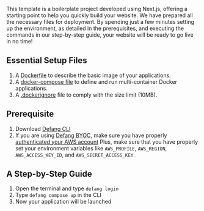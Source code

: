 This template is a boilerplate project developed using Next.js, offering a starting point to help you quickly build your website. We have prepared all the necessary files for deployment. By spending just a few minutes setting up the environment, as detailed in the prerequisites, and executing the commands in our step-by-step guide, your website will be ready to go live in no time!

## Essential Setup Files
1. A <a href="https://docs.docker.com/develop/develop-images/dockerfile_best-practices/">Dockerfile</a> to describe the basic image of your applications.
2. A <a href="https://docs.defang.io/docs/concepts/compose">docker-compose file</a> to define and run multi-container Docker applications.
3. A <a href="https://docs.docker.com/build/building/context/#dockerignore-files">.dockerignore</a> file to comply with the size limit (10MB).

## Prerequisite
1. Download <a href="https://github.com/DefangLabs/defang">Defang CLI</a>
2. If you are using <a href="https://docs.defang.io/docs/concepts/defang-byoc">Defang BYOC</a>, make sure you have properly <a href="https://docs.aws.amazon.com/cli/latest/userguide/cli-chap-configure.html">authenticated your AWS account</a>
Plus, make sure that you have properly set your environment variables like `AWS_PROFILE`, `AWS_REGION`, `AWS_ACCESS_KEY_ID`, and `AWS_SECRET_ACCESS_KEY`.

## A Step-by-Step Guide
1. Open the terminal and type `defang login`
2. Type `defang compose up` in the CLI
3. Now your application will be launched
